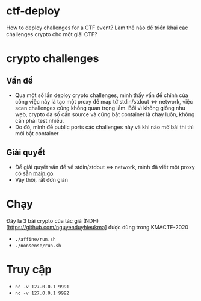 # ctf-deploy
How to deploy challenges for a CTF event?
Làm thế nào để triển khai các challenges crypto cho một giải CTF?

# crypto challenges
## Vấn đề
- Qua một số lần deploy crypto challenges, mình thấy vấn đề chính của công việc này là tạo một proxy để map từ stdin/stdout <=> network, việc scan challenges cũng không quan trọng lắm. Bởi vì không giống như web, crypto đa số cần source và cũng bật container là chạy luôn, không cần phải test nhiều.
- Do đó, mình để public ports các challenges này và khi nào mở bài thi thì mới bật container

## Giải quyết
- Để giải quyết vấn đề về stdin/stdout <=> network, mình đã viết một proxy có sẵn [main.go](../proxy-cmd/main.go)
- Vậy thôi, rất đơn giản

# Chạy
Đây là 3 bài crypto của tác giả (NDH)[https://github.com/nguyenduyhieukma] được dùng trong KMACTF-2020
- `./affine/run.sh`
- `./nonsense/run.sh`

# Truy cập
- `nc -v 127.0.0.1 9991`
- `nc -v 127.0.0.1 9992`
